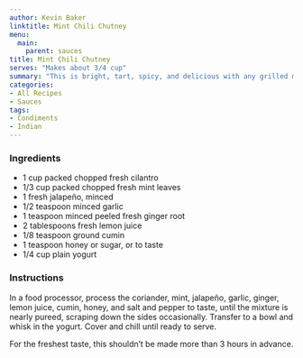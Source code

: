 ```yaml
---
author: Kevin Baker
linktitle: Mint Chili Chutney
menu:
  main:
    parent: sauces
title: Mint Chili Chutney
serves: "Makes about 3/4 cup"
summary: "This is bright, tart, spicy, and delicious with any grilled meat. It’s also a bright modern alternative mint jelly as an accompaniment to roast lamb or lamb chops."
categories:
- All Recipes
- Sauces
tags:
- Condiments
- Indian
---
```

### Ingredients

<div class="ingredient-list">

* 1 cup packed chopped fresh cilantro  
* 1/3 cup packed chopped fresh mint leaves  
* 1 fresh jalapeño, minced  
* 1/2 teaspoon minced garlic   
* 1 teaspoon minced peeled fresh ginger root  
* 2 tablespoons fresh lemon juice  
* 1/8 teaspoon ground cumin  
* 1 teaspoon honey or sugar, or to taste  
* 1/4 cup plain yogurt    

</div>

### Instructions
In a food processor, process the coriander, mint, jalapeño, garlic, ginger, lemon juice, cumin, honey, and salt and pepper to taste, until the mixture is nearly pureed, scraping down the sides occasionally. Transfer to a bowl and whisk in the yogurt.  Cover and chill until ready to serve.

For the freshest taste, this shouldn’t be made more than 3 hours in advance.